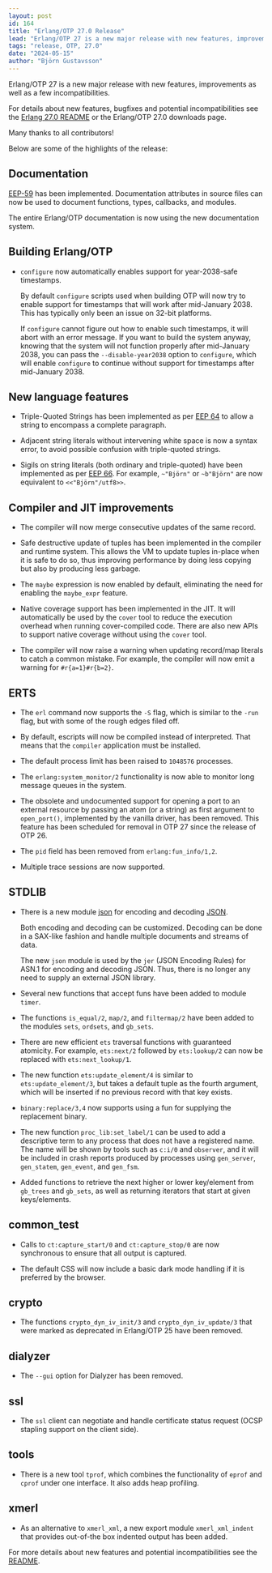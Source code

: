 ```yaml
---
layout: post
id: 164
title: "Erlang/OTP 27.0 Release"
lead: "Erlang/OTP 27 is a new major release with new features, improvements as well as a few incompatibilities."
tags: "release, OTP, 27.0"
date: "2024-05-15"
author: "Björn Gustavsson"
---
```

Erlang/OTP 27 is a new major release with new features, improvements as well as
a few incompatibilities.

For details about new features, bugfixes and potential incompatibilities see
the [Erlang 27.0 README](https://erlang.org/download/otp_src_27.0.readme) or
the Erlang/OTP 27.0 downloads page.

Many thanks to all contributors!

Below are some of the highlights of the release:

## Documentation

[EEP-59](https://www.erlang.org/eeps/eep-0059) has been
implemented. Documentation attributes in source files can now be used
to document functions, types, callbacks, and modules.

The entire Erlang/OTP documentation is now using the new documentation
system.

## Building Erlang/OTP

* `configure` now automatically enables support for year-2038-safe timestamps.

  By default `configure` scripts used when building OTP will now try
  to enable support for timestamps that will work after mid-January
  2038\. This has typically only been an issue on 32-bit platforms.

  If `configure` cannot figure out how to enable such timestamps, it
  will abort with an error message. If you want to build the system
  anyway, knowing that the system will not function properly after
  mid-January 2038, you can pass the `--disable-year2038` option to
  `configure`, which will enable `configure` to continue without
  support for timestamps after mid-January 2038.

## New language features

* Triple-Quoted Strings has been implemented as per
  [EEP 64](https://www.erlang.org/eeps/eep-0064) to allow a string
  to encompass a complete paragraph.

* Adjacent string literals without intervening white space is now a syntax
  error, to avoid possible confusion with triple-quoted strings.

* Sigils on string literals (both ordinary and triple-quoted) have
  been implemented as per
  [EEP  66](https://www.erlang.org/eeps/eep-0066). For example,
  `~"Björn"` or `~b"Björn"` are now equivalent to `<<"Björn"/utf8>>`.


## Compiler and JIT improvements

* The compiler will now merge consecutive updates of the same record.

* Safe destructive update of tuples has been implemented in the compiler
  and runtime system. This allows the VM to update tuples in-place when it
  is safe to do so, thus improving performance by doing less copying but
  also by producing less garbage.

* The `maybe` expression is now enabled by default, eliminating the need
  for enabling the `maybe_expr` feature.

* Native coverage support has been implemented in the JIT. It will
  automatically be used by the `cover` tool to reduce the execution
  overhead when running cover-compiled code. There are also new APIs
  to support native coverage without using the `cover` tool.

* The compiler will now raise a warning when updating record/map literals
  to catch a common mistake. For example, the compiler will now emit a
  warning for `#r{a=1}#r{b=2}`.


## ERTS

* The `erl` command now supports the `-S` flag, which is similar to
  the `-run` flag, but with some of the rough edges filed off.

* By default, escripts will now be compiled instead of interpreted. That
  means that the `compiler` application must be installed.

* The default process limit has been raised to `1048576` processes.

* The `erlang:system_monitor/2` functionality is now able to monitor long
  message queues in the system.

* The obsolete and undocumented support for opening a port to an external
  resource by passing an atom (or a string) as first argument to
  `open_port()`, implemented by the vanilla driver,
  has been removed. This feature has been scheduled for removal in OTP 27
  since the release of OTP 26.

* The `pid` field has been removed from `erlang:fun_info/1,2`.

* Multiple trace sessions are now supported.

## STDLIB

* There is a new module [json](https://erlang.org/doc/man/json) for
  encoding and decoding [JSON](https://en.wikipedia.org/wiki/JSON).

  Both encoding and decoding can be customized. Decoding can be done in a
  SAX-like fashion and handle multiple documents and streams of data.

  The new `json` module is used by the `jer` (JSON Encoding Rules) for ASN.1
  for encoding and decoding JSON. Thus, there is no longer any need to supply
  an external JSON library.

* Several new functions that accept funs have been added to module `timer`.

* The functions `is_equal/2`, `map/2`, and `filtermap/2` have been added to
  the modules `sets`, `ordsets`, and `gb_sets`.

* There are new efficient `ets` traversal functions with guaranteed atomicity.
  For example, `ets:next/2` followed by `ets:lookup/2` can now be replaced
  with `ets:next_lookup/1`.

* The new function `ets:update_element/4` is similar to `ets:update_element/3`,
  but takes a default tuple as the fourth argument, which will be inserted
  if no previous record with that key exists.

* `binary:replace/3,4` now supports using a fun for supplying the
  replacement binary.

* The new function `proc_lib:set_label/1` can be used to add a descriptive
  term to any process that does not have a registered name. The name will
  be shown by tools such as `c:i/0` and `observer`, and it will be included
  in crash reports produced by processes using `gen_server`, `gen_statem`,
  `gen_event`, and `gen_fsm`.

* Added functions to retrieve the next higher or lower key/element from
  `gb_trees` and `gb_sets`, as well as returning iterators that start at
  given keys/elements.

## common_test

* Calls to `ct:capture_start/0` and `ct:capture_stop/0` are now synchronous to
  ensure that all output is captured.

* The default CSS will now include a basic dark mode handling if it is
  preferred by the browser.

## crypto

* The functions `crypto_dyn_iv_init/3` and `crypto_dyn_iv_update/3`
  that were marked as deprecated in Erlang/OTP 25 have been removed.

## dialyzer

* The `--gui` option for Dialyzer has been removed.

## ssl

* The `ssl` client can negotiate and handle certificate status request (OCSP
  stapling support on the client side).

## tools

* There is a new tool `tprof`, which combines the functionality of `eprof`
  and `cprof` under one interface. It also adds heap profiling.

## xmerl

* As an alternative to `xmerl_xml`, a new export module `xmerl_xml_indent`
  that provides out-of-the box indented output has been added.


For more details about new features and potential incompatibilities see the [README](https://erlang.org/download/otp_src_27.0-rc2.readme).
